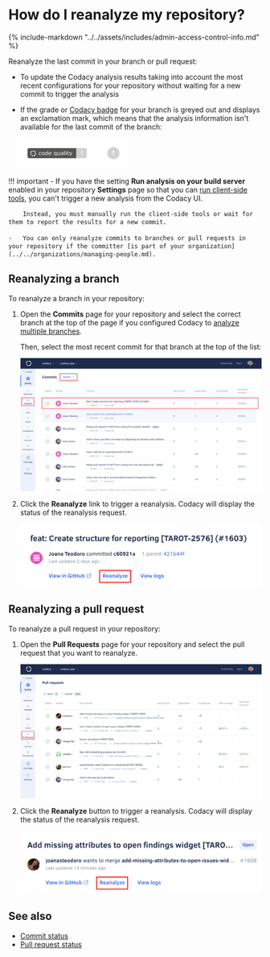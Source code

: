 # How do I reanalyze my repository?

{% include-markdown "../../assets/includes/admin-access-control-info.md" %}

Reanalyze the last commit in your branch or pull request:

-   To update the Codacy analysis results taking into account the most recent configurations for your repository without waiting for a new commit to trigger the analysis
-   If the grade or [Codacy badge](../../getting-started/adding-a-codacy-badge.md) for your branch is greyed out and displays an exclamation mark, which means that the analysis information isn't available for the last commit of the branch:

    ![Greyed-out Codacy badge and repository grade](images/codacy-badge-grade-gray.png)

!!! important
    -   If you have the setting **Run analysis on your build server** enabled in your repository **Settings** page so that you can [run client-side tools](../../repositories-configure/local-analysis/client-side-tools.md), you can't trigger a new analysis from the Codacy UI.

        Instead, you must manually run the client-side tools or wait for them to report the results for a new commit.

    -   You can only reanalyze commits to branches or pull requests in your repository if the committer [is part of your organization](../../organizations/managing-people.md).

## Reanalyzing a branch

To reanalyze a branch in your repository:

1.  Open the **Commits** page for your repository and select the correct branch at the top of the page if you configured Codacy to [analyze multiple branches](../../repositories-configure/managing-branches.md).

    Then, select the most recent commit for that branch at the top of the list:

    ![Selecting the last commit on a branch](images/reanalyze-repository-commits-list.png)

1.  Click the **Reanalyze** link to trigger a reanalysis. Codacy will display the status of the reanalysis request.

    ![Reanalyzing a commit](images/reanalyze-repository-commit.png)

## Reanalyzing a pull request

To reanalyze a pull request in your repository:

1.  Open the **Pull Requests** page for your repository and select the pull request that you want to reanalyze.

    ![Selecting a pull request](images/reanalyze-repository-prs-list.png)

1.  Click the **Reanalyze** button to trigger a reanalysis. Codacy will display the status of the reanalysis request.

    ![Reanalyzing a pull request](images/reanalyze-repository-pr.png)

## See also

-   [Commit status](../../repositories/commits.md#status)
-   [Pull request status](../../repositories/pull-requests.md#status)
